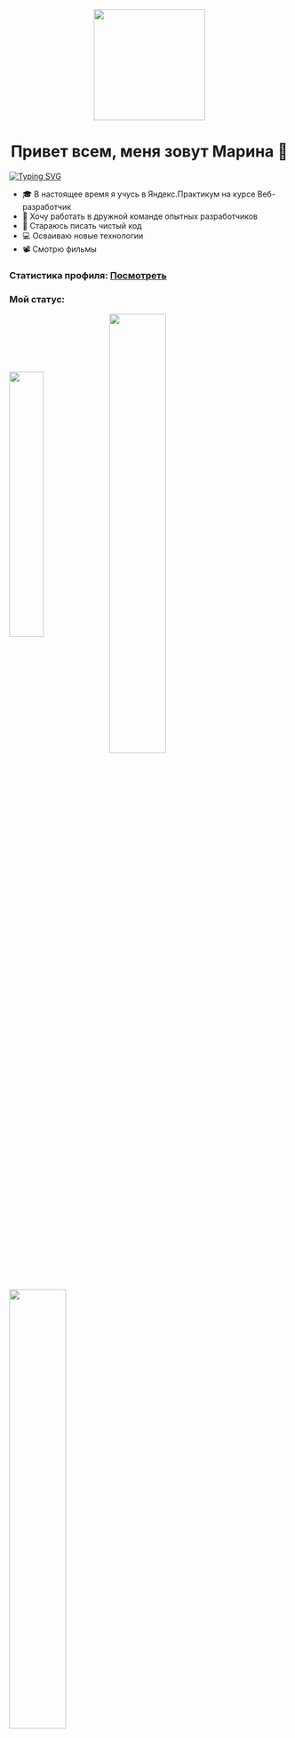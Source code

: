 <div align="center">
<img src="https://media4.giphy.com/media/UoLt6Tm8wlSnWGfSFs/giphy.gif?cid=790b7611da11823eb87f4d8b2694b77b7ce44ea4080f5a04&rid=giphy.gif&ct=s" width="200">
</div>

<h1 id="header" align="center">
  Привет всем, меня зовут Марина 👋
</h1>

<a href="https://git.io/typing-svg"><img src="https://readme-typing-svg.herokuapp.com?font=Fira+Code&duration=6000&pause=1000&center=%D0%B8%D1%81%D1%82%D0%B8%D0%BD%D0%BD%D1%8B%D0%B9&vCenter=%D0%B8%D1%81%D1%82%D0%B8%D0%BD%D0%BD%D1%8B%D0%B9&width=435&lines=I+Junior+Frontend+developer" alt="Typing SVG" /></a>

- 🎓 В настоящее время я учусь в Яндекс.Практикум на курсе Веб-разработчик
- 💼 Хочу работать в дружной команде опытных разработчиков
- 💎 Стараюсь писать чистый код
- 💻 Осваиваю новые технологии
- 📽️ Смотрю фильмы

###  Статистика профиля: [ Посмотреть ](https://metrics.lecoq.io/insights/MarinaNat)

### Мой статус:
<div>
  <img width="35%" align="center" src="https://github-profile-summary-cards.vercel.app/api/cards/repos-per-language?username=MarinaNat&theme=github_dark">
  
  <img width="45%" src="https://github-readme-streak-stats.herokuapp.com?user=MarinaNat&theme=github-dark-blue&hide_border=&locale=ru">
  <img width="45%" src="https://github-readme-stats.vercel.app/api?username=MarinaNat&theme=github_dark&hide_border=&locale=ru">
  
</div>

### 🔨 Мой стек:
![javascript](https://img.shields.io/badge/js-090909?style=for-the-badge&logo=javascript)
![HTML](https://img.shields.io/badge/HTML-090909?style=for-the-badge&logo=html5)
![CSS](https://img.shields.io/badge/CSS-090909?style=for-the-badge&logo=CSS3)
![React](https://img.shields.io/badge/React-090909?style=for-the-badge&logo=React)
![Node.js](https://img.shields.io/badge/Node.js-090909?style=for-the-badge&logo=Node.js)
![Git](https://img.shields.io/badge/Git-090909?style=for-the-badge&logo=Git)
![Webpack](https://img.shields.io/badge/Webpack-090909?style=for-the-badge&logo=Webpack)
![Sass](https://img.shields.io/badge/Sass-090909?style=for-the-badge&logo=Sass)
![MongoDB](https://img.shields.io/badge/MongoDB-090909?style=for-the-badge&logo=MongoDB)
![VSCode](https://img.shields.io/badge/VSCode-090909?style=for-the-badge&logo=visualstudiocode)
![github](https://img.shields.io/badge/github-090909?style=for-the-badge&logo=github)
![Api-REST](https://img.shields.io/badge/Api-REST-090909?style=for-the-badge&logo=apirest)

### ✐ Графические редакторы:
![Figma](https://img.shields.io/badge/Figma-090909?style=for-the-badge&logo=Figma)
![adobephotoshop](https://img.shields.io/badge/ps-090909?style=for-the-badge&logo=adobephotoshop)

### 📫  Контакты: 
- 📧Почта: 79112616306@ya.ru
- 🌐Telegram: [@Marina_Natalina](https://t.me/Marina_Natalina)

![codewars](https://www.codewars.com/users/MarinaNat/badges/large)

